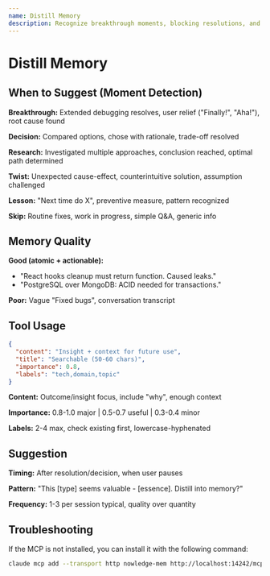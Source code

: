 ```yaml
---
name: Distill Memory
description: Recognize breakthrough moments, blocking resolutions, and design decisions worth preserving. Detect high-value insights that save future time. Suggest distillation at valuable moments, not routine work.
---
```


# Distill Memory

## When to Suggest (Moment Detection)

**Breakthrough:** Extended debugging resolves, user relief ("Finally!", "Aha!"), root cause found

**Decision:** Compared options, chose with rationale, trade-off resolved

**Research:** Investigated multiple approaches, conclusion reached, optimal path determined

**Twist:** Unexpected cause-effect, counterintuitive solution, assumption challenged

**Lesson:** "Next time do X", preventive measure, pattern recognized

**Skip:** Routine fixes, work in progress, simple Q&A, generic info

## Memory Quality

**Good (atomic + actionable):**

- "React hooks cleanup must return function. Caused leaks."
- "PostgreSQL over MongoDB: ACID needed for transactions."

**Poor:** Vague "Fixed bugs", conversation transcript

## Tool Usage

```json
{
  "content": "Insight + context for future use",
  "title": "Searchable (50-60 chars)",
  "importance": 0.8,
  "labels": "tech,domain,topic"
}
```

**Content:** Outcome/insight focus, include "why", enough context

**Importance:** 0.8-1.0 major | 0.5-0.7 useful | 0.3-0.4 minor

**Labels:** 2-4 max, check existing first, lowercase-hyphenated

## Suggestion

**Timing:** After resolution/decision, when user pauses

**Pattern:** "This [type] seems valuable - [essence]. Distill into memory?"

**Frequency:** 1-3 per session typical, quality over quantity

## Troubleshooting

If the MCP is not installed, you can install it with the following command:

```bash
claude mcp add --transport http nowledge-mem http://localhost:14242/mcp --scope user
```
